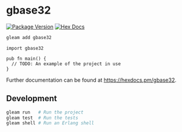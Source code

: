 # gbase32

[![Package Version](https://img.shields.io/hexpm/v/gbase32)](https://hex.pm/packages/gbase32)
[![Hex Docs](https://img.shields.io/badge/hex-docs-ffaff3)](https://hexdocs.pm/gbase32/)

```sh
gleam add gbase32
```
```gleam
import gbase32

pub fn main() {
  // TODO: An example of the project in use
}
```

Further documentation can be found at <https://hexdocs.pm/gbase32>.

## Development

```sh
gleam run   # Run the project
gleam test  # Run the tests
gleam shell # Run an Erlang shell
```
